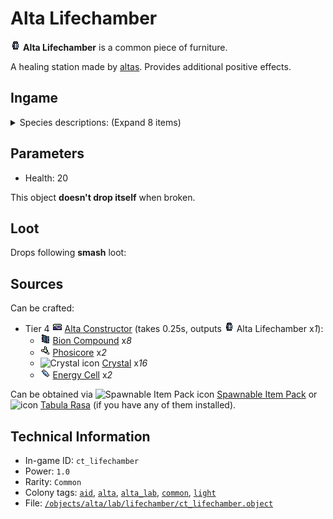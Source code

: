 # Alta Lifechamber

<img src="https://raw.githubusercontent.com/Ceterai/Enternia/main/objects/alta/lab/lifechamber/icon.png" alt="Alta Lifechamber icon" loading="lazy" width="auto" height="16px"/> **Alta Lifechamber** is a common piece of furniture.

A healing station made by [altas](https://ceterai.github.io/MyEnternia/Wiki/Tags/Alta). Provides additional positive effects.

## Ingame

<details markdown="1"><summary>Species descriptions: (Expand 8 items)</summary>

- Alta: Ah, a checkpoint! I can rest here.
- Apex: Devices like these look out of place in the middle of nowhere.
- Avian: Should I... Go inside?
- Floran: Way smaller than thorn podsss on my planet.
- Glitch: Cautious. Devices like these are not to be trusted.
- Human: Is it dangerous to go in? Well, only one way to find out!
- Hylotl: An inclosed tall capsule with semi-transparent glass. Fancy.
- Novakid: Ain't afraid of no booth I tell ya. Let's try it!

</details>

## Parameters

- Health: 20

This object **doesn't drop itself** when broken.

## Loot

Drops following **smash** loot:

## Sources

Can be crafted:

- Tier 4 ![ ](https://raw.githubusercontent.com/Ceterai/Enternia/main/objects/alta/crafting/constructor/icon4.png) [Alta Constructor](https://ceterai.github.io/MyEnternia/Wiki/AltaConstructor) (takes 0.25s, outputs <img src="https://raw.githubusercontent.com/Ceterai/Enternia/main/objects/alta/lab/lifechamber/icon.png" alt="Alta Lifechamber icon" loading="lazy" width="auto" height="16px"/> Alta Lifechamber x*1*):
  - <img src="https://raw.githubusercontent.com/Ceterai/Enternia/main/items/generic/crafting/alta/bion.png" alt="Bion Compound icon" loading="lazy" width="auto" height="16px"/> [Bion Compound](https://ceterai.github.io/MyEnternia/Wiki/BionCompound) x*8*
  - <img src="https://raw.githubusercontent.com/Ceterai/Enternia/main/items/generic/crafting/alta/phosicore.png" alt="Phosicore icon" loading="lazy" width="auto" height="16px"/> [Phosicore](https://ceterai.github.io/MyEnternia/Wiki/Phosicore) x*2*
  - <img src="https://starbounder.org/mediawiki/images/3/31/Crystal.png" alt="Crystal icon" loading="lazy" width="12px" height="16px"/> [Crystal](https://starbounder.org/Crystal) x*16*
  - <img src="https://raw.githubusercontent.com/Ceterai/Enternia/main/items/generic/crafting/alta/energy_cell.png" alt="Energy Cell icon" loading="lazy" width="auto" height="16px"/> [Energy Cell](https://ceterai.github.io/MyEnternia/Wiki/EnergyCell) x*2*

Can be obtained via <img src="https://raw.githubusercontent.com/Silverfeelin/Starbound-SpawnableItemPack/master/interface/sip/iconSmall.png" alt="Spawnable Item Pack icon" width="18" height="14"/> [Spawnable Item Pack](https://steamcommunity.com/sharedfiles/filedetails/?id=733665104) or <img src="https://steamuserimages-a.akamaihd.net/ugc/263843960696222713/3EC9A7C005541F7D577EBCB8C5736B4EFC9973D6/" alt="icon" width="8" height="12"/> [Tabula Rasa](https://community.playstarbound.com/resources/the-tabula-rasa.3222/) (if you have any of them installed).

## Technical Information

- In-game ID: `ct_lifechamber`
- Power: `1.0`
- Rarity: `Common`
- Colony tags: [`aid`](https://ceterai.github.io/MyEnternia/Wiki/Tags/Aid), [`alta`](https://ceterai.github.io/MyEnternia/Wiki/Tags/Alta), [`alta_lab`](https://ceterai.github.io/MyEnternia/Wiki/Tags/AltaLab), [`common`](https://ceterai.github.io/MyEnternia/Wiki/Tags/Common), [`light`](https://ceterai.github.io/MyEnternia/Wiki/Tags/Light)
- File: [`/objects/alta/lab/lifechamber/ct_lifechamber.object`](https://github.com/Ceterai/Enternia/blob/main/objects/alta/lab/lifechamber/ct_lifechamber.object)
